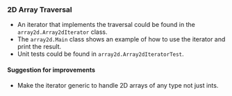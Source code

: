 ### 2D Array Traversal

- An iterator that implements the traversal could be found in the `array2d.Array2dIterator` class.
- The `array2d.Main` class shows an example of how to use the iterator and print the result.
- Unit tests could be found in `array2d.Array2dIteratorTest`.

#### Suggestion for improvements

- Make the iterator generic to handle 2D arrays of any type not just ints.
